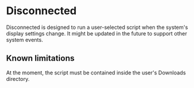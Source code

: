 # Disconnected

Disconnected is designed to run a user-selected script when the system's display settings change. It might be updated in the future to support other system events.

## Known limitations

At the moment, the script must be contained inside the user's Downloads directory.
